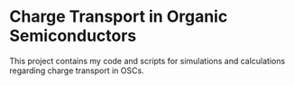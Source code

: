 # Charge Transport in Organic Semiconductors

This project contains my code and scripts for simulations and calculations regarding charge transport in OSCs.

